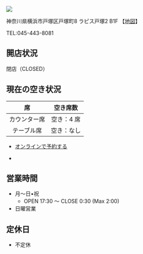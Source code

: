 ![](https://tblg.k-img.com/resize/660x370c/restaurant/images/Rvw/87522/87522706.jpg?token=c4609f1&api=v2)

神奈川県横浜市戸塚区戸塚町8 ラピス戸塚2 B1F 【[地図](https://goo.gl/maps/gFvso1PvErynBgfQ8)】

TEL:045-443-8081

## 開店状況

閉店（CLOSED）

## 現在の空き状況

| 席   | 空き席数 |
| :--: | :----: |
| カウンター席 | 空き：4 席 |
| テーブル席 | 空き：なし |

- [オンラインで予約する](https://tabelog.com/kanagawa/A1401/A140305/14017092/)

- [電話で予約する]: 050-5595-7008

## 営業時間

- 月〜日•祝
  - OPEN 17:30 〜 CLOSE 0:30 (Max 2:00)
- 日曜営業

## 定休日

- 不定休
